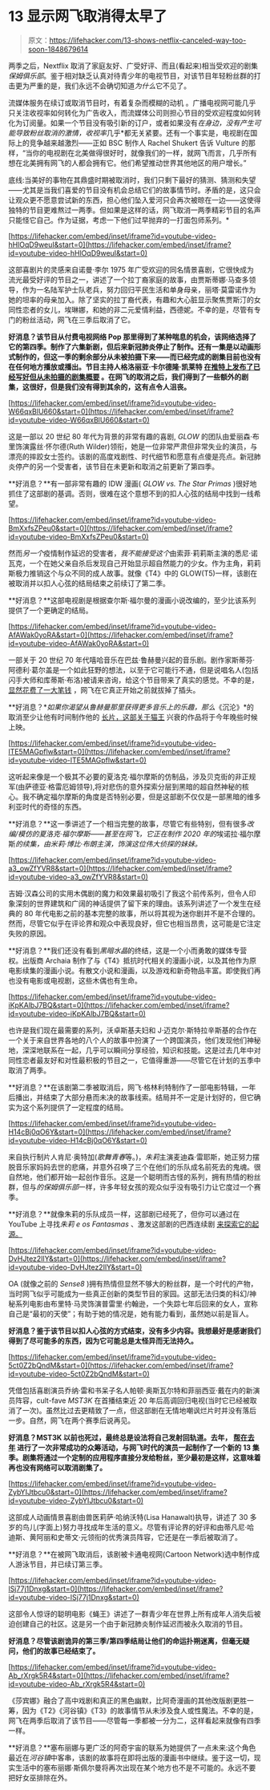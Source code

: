 # 13 显示网飞取消得太早了

> 原文：<https://lifehacker.com/13-shows-netflix-canceled-way-too-soon-1848679614>

两季之后，Nextflix 取消了家庭友好、广受好评、而且(看起来)相当受欢迎的剧集*保姆俱乐部*。鉴于相对缺乏认真对待青少年的电视节目，对该节目年轻粉丝群的打击更为严重的是，我们永远不会确切知道*为什么*它不见了。

流媒体服务在续订或取消节目时，有着复杂而模糊的动机 。广播电视网可能几乎只关注收视率如何转化为广告收入，而流媒体公司则担心节目的受欢迎程度如何转化为订阅量。如果一个节目没有吸引新的订户，或者如果没有*在身边，没有产生可能导致粉丝取消的激情，收视率*几乎*都无关紧要。还有一个事实是，电视剧在国际上的竞争越来越激烈——正如 BSC 制作人 Rachel Shukert 告诉 Vulture 的那样，“当你的电视剧在北美做得很好时，就像我们的一样，就网飞而言，几乎所有想在北美拥有网飞的人都会拥有它。他们希望推动世界其他地区的用户增长。”

底线:当美好的事物在其鼎盛时期被取消时，我们只剩下最好的猜测、猜测和失望——尤其是当我们喜爱的节目没有机会总结它们的故事情节时。矛盾的是，这只会让观众更不愿意尝试新的东西，担心他们坠入爱河只会再次被晾在一边——这使得独特的节目更难熬过一两季。但如果是这样的话，网飞取消一两季精彩节目的名声只能怪它自己。作为证据，考虑一下他们过早抛弃的一打面包师系列。*

 [https://lifehacker.com/embed/inset/iframe?id=youtube-video-hHlOqD9weuI&start=0](https://lifehacker.com/embed/inset/iframe?id=youtube-video-hHlOqD9weuI&start=0) 

这部喜剧片的灵感来自诺曼·李尔 1975 年广受欢迎的同名情景喜剧，它很快成为流光最受好评的节目之一，讲述了一个拉丁裔家庭的故事，由贾斯蒂娜·马查多领导，作为一名陆军护士队老兵，努力回归平民生活和单身母亲，丽塔·莫雷诺作为她的坦率的母亲加入。除了坚实的拉丁裔代表，有趣和大心脏显示聚焦贾斯汀的女同性恋者的女儿，埃琳娜，和她的非二元爱情利益，西德妮。不幸的是，尽管有专门的粉丝活动，网飞在三季后取消了它。

**好消息？该节目从付费电视网络 Pop 那里得到了某种喘息的机会，该网络选择了它的第四季。制作了六集新剧，但后来新冠肺炎停止了制作。还有一集是以动画形式制作的，但这一季的剩余部分从未被拍摄下来——而已经完成的剧集目前也没有在任何地方播放或播出。节目主持人格洛丽亚·卡尔德隆·凯莱特 [在推特上发布了已经写好但从未拍摄的剧集概要](https://twitter.com/everythingloria/status/1338891571626971137) 。在网飞的取消之后，我们得到了一些额外的剧集，这很好，但是我们没有得到其余的，这有点令人沮丧。**

 [https://lifehacker.com/embed/inset/iframe?id=youtube-video-W66qxBlU660&start=0](https://lifehacker.com/embed/inset/iframe?id=youtube-video-W66qxBlU660&start=0) 

这是一部以 20 世纪 80 年代为背景的非常有趣的喜剧, *GLOW* 的团队由爱丽森·布里饰演露丝·怀尔德(Ruth Wilder)领衔，她是一位非常严肃但非常失业的演员，与漂亮的摔跤女士签约。该剧的高度戏剧性、时代细节和愿意有点傻是亮点。新冠肺炎停产的另一个受害者，该节目在未更新和取消之前更新了第四季。

**好消息？**有一部非常有趣的 IDW 漫画( *GLOW vs. The Star Primas* )很好地抓住了这部剧的基调。否则，很难在这个意想不到的扣人心弦的结局中找到一线希望。

 [https://lifehacker.com/embed/inset/iframe?id=youtube-video-BmXxfsZPeu0&start=0](https://lifehacker.com/embed/inset/iframe?id=youtube-video-BmXxfsZPeu0&start=0) 

然而*另一个*疫情制作延迟的受害者，*我不能接受这个*由索菲·莉莉斯主演的悉尼·诺瓦克，一个在她父亲自杀后发现自己开始显示超自然能力的少女。作为主角，莉莉斯极力推销这个与众不同的成人故事。就像《T4》中的 GLOW(T5)一样，该剧在被取消并以扣人心弦的结局结束之前续订了第二季。

**好消息？**这部电视剧是根据查尔斯·福尔曼的漫画小说改编的，至少比该系列提供了一个更确定的结局。

 [https://lifehacker.com/embed/inset/iframe?id=youtube-video-AfAWak0yoRA&start=0](https://lifehacker.com/embed/inset/iframe?id=youtube-video-AfAWak0yoRA&start=0) 

一部关于 20 世纪 70 年代嘻哈音乐在巴兹·鲁赫曼兴起的音乐剧。剧作家斯蒂芬·阿德利·葛尔盖是一个如此狂野的想法，以至于它可能行不通，但是说唱名人(包括闪手大师和库蒂斯·布洛)被请来咨询，给这个节目带来了真实的感觉。不幸的是， [显然花费了一大笔钱](https://www.esquire.com/entertainment/tv/news/a55267/why-netflix-canceled-the-get-down/) ，网飞在它真正开始之前就拔掉了插头。

**好消息？**如果你渴望从鲁赫曼那里获得更多音乐上的乐趣，那么*《沉沦》*的取消至少让他有时间制作他的 [长片，这部关于猫王](https://www.youtube.com/watch?v=wBDLRvjHVOY&ab_channel=WarnerBros.Pictures) 兴衰的作品将于今年晚些时候上映。

 [https://lifehacker.com/embed/inset/iframe?id=youtube-video-lTE5MAGpflw&start=0](https://lifehacker.com/embed/inset/iframe?id=youtube-video-lTE5MAGpflw&start=0) 

这听起来像是一个极其不必要的夏洛克·福尔摩斯的仿制品，涉及贝克街的非正规军(由萨德亚·格雷厄姆领导),将对悲伤的意外探索分层到黑暗的超自然神秘的核心。我不确定福尔摩斯的角度是否特别必要，但是这部剧不仅仅是一部黑暗的维多利亚时代的奇怪的东西。

**好消息？**这一季讲述了一个相当完整的故事，尽管它有些特别，但有很多*改编/模仿的夏洛克·福尔摩斯——甚至在网飞，它正在制作 2020 年的*埃诺拉·福尔摩斯*的续集，由米莉·博比·布朗主演，饰演这位伟大侦探的妹妹。*

 [https://lifehacker.com/embed/inset/iframe?id=youtube-video-a3_owZfYVR8&start=0](https://lifehacker.com/embed/inset/iframe?id=youtube-video-a3_owZfYVR8&start=0) 

吉姆·汉森公司的实用木偶剧的魔力和效果最初吸引了我这个前传系列，但令人印象深刻的世界建筑和广阔的神话提供了留下来的理由。该系列讲述了一个发生在经典的 80 年代电影之前的基本完整的故事，所以将其视为迷你剧并不是不合理的。然而，尽管它似乎在评论界和观众中表现良好，但它也相当昂贵，这可能是它注定失败的原因。

**好消息？**我们还没有看到*黑暗水晶*的终结，这是一个小而勇敢的媒体专营权。出版商 Archaia 制作了与《T4》抵抗时代相关的漫画小说，以及其他作为原电影续集的漫画小说。有散文小说和漫画，以及游戏和新奇物品丰富。即使我们再也没有电影或电视剧，这些木偶也有生命。

 [https://lifehacker.com/embed/inset/iframe?id=youtube-video-iKpKAlbJ7BQ&start=0](https://lifehacker.com/embed/inset/iframe?id=youtube-video-iKpKAlbJ7BQ&start=0) 

也许是我们现在最需要的系列，沃卓斯基夫妇和 J·迈克尔·斯特拉辛斯基的合作在一个关于来自世界各地的八个人的故事中扮演了一个跨国演员，他们发现他们神秘地，深深地联系在一起，几乎可以瞬间分享经验，知识和技能。这是过去几年中对同性恋者最友好和对性最积极的节目之一，它值得重游——尽管它在计划的五季中取消了两季。

**好消息？**在该剧第二季被取消后，网飞·格林利特制作了一部电影特辑，一年后播出，并结束了大部分悬而未决的故事线索。结局并不一定是计划好的，但它确实为这个系列提供了一定程度的结局。

 [https://lifehacker.com/embed/inset/iframe?id=youtube-video-H14cBj0qO6Y&start=0](https://lifehacker.com/embed/inset/iframe?id=youtube-video-H14cBj0qO6Y&start=0) 

来自执行制片人肯尼·奥特加(*歌舞青春*等。)，*朱莉*主演麦迪森·雷耶斯，她正努力摆脱音乐家妈妈去世的悲痛，并意外召唤了三个在他们的乐队成名前死去的鬼魂。很自然地，他们都开始一起创作音乐。这是一个聪明而古怪的系列，拥有热情的粉丝群，但与*的保姆俱乐部*一样，许多年轻女孩的观众似乎没有吸引力让它度过一个赛季。

**好消息？**就像朱莉的乐队成员一样，这部剧已经死了，但你可以通过在 YouTube 上寻找*朱莉 e os Fantasmas* 、激发这部剧的巴西连续剧 [来探索它的起源。](https://www.youtube.com/watch?v=y32CnI7Gjz4&ab_channel=Alice)

 [https://lifehacker.com/embed/inset/iframe?id=youtube-video-DvHJtez2IlY&start=0](https://lifehacker.com/embed/inset/iframe?id=youtube-video-DvHJtez2IlY&start=0) 

OA (就像之前的 *Sense8* )拥有热情但显然不够大的粉丝群，是一个时代的产物，当时网飞似乎可能成为一些真正创新的类型节目的家园。这部无法归类的科幻/神秘系列电影由布里特·马灵饰演普雷里·约翰逊，一个失踪七年后回来的女人，宣称自己是“最初的天使”；有助于她的情况是，她有能力看到，虽然她以前是盲人。

**好消息？鉴于该节目以扣人心弦的方式结束，没有多少内容。我想最好是感谢我们得到了尽可能多的东西，因为它可能总是太怪异而无法持久。**

 [https://lifehacker.com/embed/inset/iframe?id=youtube-video-5ct0Z2bQndM&start=0](https://lifehacker.com/embed/inset/iframe?id=youtube-video-5ct0Z2bQndM&start=0) 

凭借包括喜剧演员乔纳·雷和书呆子名人帕顿·奥斯瓦尔特和菲丽西亚·戴在内的新演员阵容，cult-fave *MST3K* 在首播结束近 20 年后高调回归电视(当时它已经被取消了一次)。虽然比过去更精致了一点，但这部剧在无情地嘲讽烂片时并没有落后一步。自然，网飞在两个赛季后说再见。

**好消息？MST3K 以前也死过，最终总是设法将自己发射回轨道。去年， [帮在去年](https://www.kickstarter.com/projects/mst3k/makemoremst3k/) 进行了一次非常成功的众筹活动，与网飞时代的演员一起制作了一个新的 13 集季。剧集将通过一个定制的应用程序直接分发给粉丝，至少最初是这样，这意味着再也没有网络可以取消剧集了。**

 [https://lifehacker.com/embed/inset/iframe?id=youtube-video-ZybYIJtbcu0&start=0](https://lifehacker.com/embed/inset/iframe?id=youtube-video-ZybYIJtbcu0&start=0) 

这部成人动画情景喜剧由兽医莉萨·哈纳沃特(Lisa Hanawalt)执导，讲述了 30 多岁的鸟儿(字面上)努力寻找成年生活的意义。尽管有评论界的好评和由蒂凡尼·哈迪斯、黄阿丽和史蒂文·元领衔的优秀演员阵容，它还是在一季后被取消了。

**好消息？**在被网飞取消后，该剧被卡通电视网(Cartoon Network)选中制作成人游泳节目，并已续订第三季。

 [https://lifehacker.com/embed/inset/iframe?id=youtube-video-lSj77j1Dnxg&start=0](https://lifehacker.com/embed/inset/iframe?id=youtube-video-lSj77j1Dnxg&start=0) 

这部令人惊讶的聪明电影《蝇王》讲述了一群青少年在世界上所有成年人消失后被迫创建自己的社区。这是另一个由于新冠肺炎制作延迟而被永久取消的节目。

**好消息？尽管该剧诡异的第三季/第四季结局让他们的命运扑朔迷离，但毫无疑问，他们的故事已经结束了。**

 [https://lifehacker.com/embed/inset/iframe?id=youtube-video-Ab_rXrgk5R4&start=0](https://lifehacker.com/embed/inset/iframe?id=youtube-video-Ab_rXrgk5R4&start=0) 

《莎宾娜》融合了高中戏剧和真正的黑色幽默，比阿奇漫画的其他改版剧更胜一筹，因为《T2》《河谷镇》《T3》的故事情节从未涉及食人或性魔法。不幸的是，网飞在两季后取消了该节目——尽管每一季都被一分为二，这样看起来就像有四季一样。

**好消息？**塞布丽娜与更广泛的阿奇宇宙的联系为她提供了一点未来:这个角色最近在*河谷镇*中客串，该剧的故事将在即将出版的漫画书中继续。鉴于这一切，现实生活中的塞布丽娜·斯佩尔曼将再次出现在某个地方也不是不可能的。永远不要把好女巫排除在外。